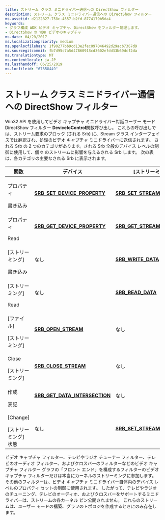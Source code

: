 ```yaml
---
title: ストリーム クラス ミニドライバー通信への DirectShow フィルター
description: ストリーム クラス ミニドライバー通信への DirectShow フィルター
ms.assetid: d2122827-758c-4557-b2fd-8774179b5da4
keywords:
- グラフ構成 WDK ビデオ キャプチャ、DirectShow をフィルター処理します。
- DirectShow の WDK ビデオのキャプチャ
ms.date: 04/20/2017
ms.localizationpriority: medium
ms.openlocfilehash: 1f90277bb9cd13e2fec097046492d29acb7367d9
ms.sourcegitcommit: fb7d95c7a5d47860918cd3602efdd33b69dcf2da
ms.translationtype: MT
ms.contentlocale: ja-JP
ms.lasthandoff: 06/25/2019
ms.locfileid: "67358449"
---
```

# <a name="directshow-filter-to-stream-class-minidriver-communication"></a>ストリーム クラス ミニドライバー通信への DirectShow フィルター


Win32 API を使用してビデオ キャプチャ ミニドライバー対話ユーザー モード DirectShow フィルター **DeviceIoControl**関数呼び出し。 これらの呼び出しでは、ストリーム要求のブロック (される Srb) に、Stream クラス インターフェイスでは翻訳され、処理のビデオ キャプチャ ミニドライバーに送信されます。 される Srb の 2 つのカテゴリがあります。される Srb 全般のデバイス レベルの制御に使用して、個々 のストリームに影響を与えるされる Srb します。 次の表は、各カテゴリの主要なされる Srb に表示されます。

<table>
<colgroup>
<col width="33%" />
<col width="33%" />
<col width="33%" />
</colgroup>
<thead>
<tr class="header">
<th>関数</th>
<th>デバイス</th>
<th>[ストリーミング]</th>
</tr>
</thead>
<tbody>
<tr class="odd">
<td><p>プロパティ</p>
<div>
 
</div>
書き込み</td>
<td><p><a href="https://docs.microsoft.com/windows-hardware/drivers/stream/srb-set-device-property" data-raw-source="[&lt;strong&gt;SRB_SET_DEVICE_PROPERTY&lt;/strong&gt;](https://docs.microsoft.com/windows-hardware/drivers/stream/srb-set-device-property)"><strong>SRB_SET_DEVICE_PROPERTY</strong></a></p></td>
<td><p><a href="https://docs.microsoft.com/windows-hardware/drivers/stream/srb-set-stream-property" data-raw-source="[&lt;strong&gt;SRB_SET_STREAM_PROPERTY&lt;/strong&gt;](https://docs.microsoft.com/windows-hardware/drivers/stream/srb-set-stream-property)"><strong>SRB_SET_STREAM_PROPERTY</strong></a></p></td>
</tr>
<tr class="even">
<td><p>プロパティ</p>
<div>
 
</div>
Read</td>
<td><p><a href="https://docs.microsoft.com/windows-hardware/drivers/stream/srb-get-device-property" data-raw-source="[&lt;strong&gt;SRB_GET_DEVICE_PROPERTY&lt;/strong&gt;](https://docs.microsoft.com/windows-hardware/drivers/stream/srb-get-device-property)"><strong>SRB_GET_DEVICE_PROPERTY</strong></a></p></td>
<td><p><a href="https://docs.microsoft.com/windows-hardware/drivers/stream/srb-get-stream-property" data-raw-source="[&lt;strong&gt;SRB_GET_STREAM_PROPERTY&lt;/strong&gt;](https://docs.microsoft.com/windows-hardware/drivers/stream/srb-get-stream-property)"><strong>SRB_GET_STREAM_PROPERTY</strong></a></p></td>
</tr>
<tr class="odd">
<td><p>[ストリーミング]</p>
<div>
 
</div>
書き込み</td>
<td><p>なし</p></td>
<td><p><a href="https://docs.microsoft.com/windows-hardware/drivers/stream/srb-write-data" data-raw-source="[&lt;strong&gt;SRB_WRITE_DATA&lt;/strong&gt;](https://docs.microsoft.com/windows-hardware/drivers/stream/srb-write-data)"><strong>SRB_WRITE_DATA</strong></a></p></td>
</tr>
<tr class="even">
<td><p>[ストリーミング]</p>
<div>
 
</div>
Read</td>
<td><p>なし</p></td>
<td><p><a href="https://docs.microsoft.com/windows-hardware/drivers/stream/srb-read-data" data-raw-source="[&lt;strong&gt;SRB_READ_DATA&lt;/strong&gt;](https://docs.microsoft.com/windows-hardware/drivers/stream/srb-read-data)"><strong>SRB_READ_DATA</strong></a></p></td>
</tr>
<tr class="odd">
<td><p>[ファイル]</p>
<div>
 
</div>
[ストリーミング]</td>
<td><p><a href="https://docs.microsoft.com/windows-hardware/drivers/stream/srb-open-stream" data-raw-source="[&lt;strong&gt;SRB_OPEN_STREAM&lt;/strong&gt;](https://docs.microsoft.com/windows-hardware/drivers/stream/srb-open-stream)"><strong>SRB_OPEN_STREAM</strong></a></p></td>
<td><p>なし</p></td>
</tr>
<tr class="even">
<td><p>Close</p>
<div>
 
</div>
[ストリーミング]</td>
<td><p><a href="https://docs.microsoft.com/windows-hardware/drivers/stream/srb-close-stream" data-raw-source="[&lt;strong&gt;SRB_CLOSE_STREAM&lt;/strong&gt;](https://docs.microsoft.com/windows-hardware/drivers/stream/srb-close-stream)"><strong>SRB_CLOSE_STREAM</strong></a></p></td>
<td><p>なし</p></td>
</tr>
<tr class="odd">
<td><p>作成</p>
<div>
 
</div>
表記</td>
<td><p><a href="https://docs.microsoft.com/windows-hardware/drivers/stream/srb-get-data-intersection" data-raw-source="[&lt;strong&gt;SRB_GET_DATA_INTERSECTION&lt;/strong&gt;](https://docs.microsoft.com/windows-hardware/drivers/stream/srb-get-data-intersection)"><strong>SRB_GET_DATA_INTERSECTION</strong></a></p></td>
<td><p>なし</p></td>
</tr>
<tr class="even">
<td><p>[Change]</p>
<div>
 
</div>
[ストリーミング]
<div>
 
</div>
状態</td>
<td><p>なし</p></td>
<td><p><a href="https://docs.microsoft.com/windows-hardware/drivers/stream/srb-set-stream-state" data-raw-source="[&lt;strong&gt;SRB_SET_STREAM_STATE&lt;/strong&gt;](https://docs.microsoft.com/windows-hardware/drivers/stream/srb-set-stream-state)"><strong>SRB_SET_STREAM_STATE</strong></a></p></td>
</tr>
</tbody>
</table>

 

ビデオ キャプチャ フィルター、テレビやラジオ チューナー フィルター、テレビのオーディオ フィルター、およびクロスバーのフィルターなどのビデオ キャプチャ フィルター グラフの「フロント エンド」を構成するフィルターのビデオ キャプチャ フィルターだけは本当にカーネルのストリーミングに参加します。 その他のフィルターは、ビデオ キャプチャ ミニドライバー自体内のデバイス レベルのプロパティ セットの制御に使用されます。 したがって、テレビやラジオのチューニング、テレビのオーディオ、およびクロスバーをサポートするミニドライバーは、ストリームの各カーネル ピン公開されません。 これらのストリームは、ユーザー モードの構築、グラフのトポロジを作成するときにのみ存在します。

 

 




